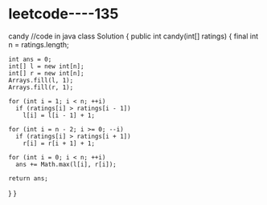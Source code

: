 # leetcode----135
candy
//code in java
class Solution {
  public int candy(int[] ratings) {
    final int n = ratings.length;

    int ans = 0;
    int[] l = new int[n];
    int[] r = new int[n];
    Arrays.fill(l, 1);
    Arrays.fill(r, 1);

    for (int i = 1; i < n; ++i)
      if (ratings[i] > ratings[i - 1])
        l[i] = l[i - 1] + 1;

    for (int i = n - 2; i >= 0; --i)
      if (ratings[i] > ratings[i + 1])
        r[i] = r[i + 1] + 1;

    for (int i = 0; i < n; ++i)
      ans += Math.max(l[i], r[i]);

    return ans;
  }
}
